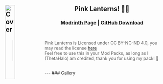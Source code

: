 ## <img align="left" alt="Cover" src="https://cdn.modrinth.com/data/vRQuUWXC/3b33766c5b3311bc2080ebc8184ab300de4d459f.jpeg" width="25%"  />  <h2 align="center">Pink Lanterns! 🩷🏮</h1>

<h3 align=center> 

[__Modrinth Page__](https://modrinth.com) | [__GitHub Download__](https://github.com/ThetaHalo/ResourcePacks/archive/refs/heads/template.zip)
</h3>
<br>

> Pink Lanterns is Licensed under CC BY-NC-ND 4.0, you may read the license [here](./LICENSE)<br>
> Feel free to use this in your Mod Packs, as long as I (ThetaHalo) am credited, thank you for using my pack! 💜
<br>
---
### Gallery
